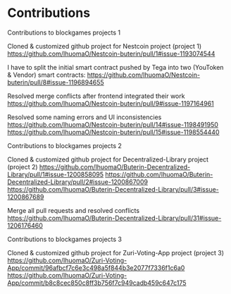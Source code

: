 # Contributions

Contributions to blockgames projects 1

Cloned & customized github project for Nestcoin project (project 1)
https://github.com/IhuomaO/Nestcoin-buterin/pull/1#issue-1193074544

I have to split the initial smart contract pushed by Tega into two (YouToken & Vendor) smart contracts:
https://github.com/IhuomaO/Nestcoin-buterin/pull/8#issue-1196894655

Resolved merge conflicts after frontend integrated their work
https://github.com/IhuomaO/Nestcoin-buterin/pull/9#issue-1197164961

Resolved some naming errors and UI inconsistencies
https://github.com/IhuomaO/Nestcoin-buterin/pull/14#issue-1198491950
https://github.com/IhuomaO/Nestcoin-buterin/pull/15#issue-1198554440


Contributions to blockgames projects 2

Cloned & customized github project for Decentralized-Library project (project 2)
https://github.com/IhuomaO/Buterin-Decentralized-Library/pull/1#issue-1200858095
https://github.com/IhuomaO/Buterin-Decentralized-Library/pull/2#issue-1200867009
https://github.com/IhuomaO/Buterin-Decentralized-Library/pull/3#issue-1200867689

Merge all pull requests and resolved conflicts
https://github.com/IhuomaO/Buterin-Decentralized-Library/pull/31#issue-1206176460


Contributions to blockgames projects 3 

Cloned & customized github project for Zuri-Voting-App project (project 3)
https://github.com/IhuomaO/Zuri-Voting-App/commit/96afbcf7c6e3c498a5f844b3e2077f7336f1c6a0
https://github.com/IhuomaO/Zuri-Voting-App/commit/b8c8cec850c8ff3b756f7c949cadb459c647c175
